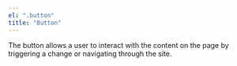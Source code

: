 ```yaml
---
el: ".button"
title: "Button"
---
```

The button allows a user to interact with the content on the page by triggering a change or navigating through the site.
